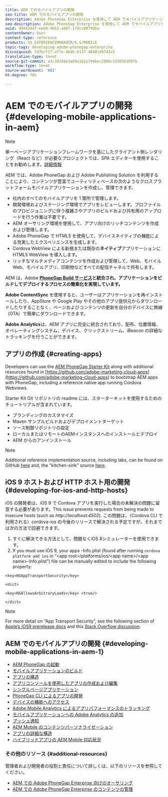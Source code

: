 ```yaml
---
title: AEM でのモバイルアプリの開発
seo-title: AEM でのモバイルアプリの開発
description: Adobe PhoneGap Enterprise を使用して AEM でモバイルアプリケーションの開発を開始するには、このページの説明に従います。
seo-description: Adobe PhoneGap Enterprise を使用して AEM でモバイルアプリケーションの開発を開始するには、このページの説明に従います。
uuid: d8442447-ee04-4bb2-a0d7-17dcc8979dba
contentOwner: User
content-type: reference
products: SG_EXPERIENCEMANAGER/6.5/MOBILE
topic-tags: developing-adobe-phonegap-enterprise
discoiquuid: fd7bcf17-af7e-4bd6-8137-48401d9743c5
translation-type: tm+mt
source-git-commit: a3c303d4e3a85e1b2e794bec2006c335056309fb
workflow-type: tm+mt
source-wordcount: '602'
ht-degree: 76%

---
```



# AEM でのモバイルアプリの開発 {#developing-mobile-applications-in-aem}

>[!NOTE]
>
>単一ページアプリケーションフレームワークを基にしたクライアント側レンダリング（React など）が必要なプロジェクトでは、SPA エディターを使用することをお勧めします。[詳細情報](/help/sites-developing/spa-overview.md)

AEM では、Adobe PhoneGap および Adobe Publishing Solution を利用することにより、コンテンツが豊富でユーティリティベースの次のようなクロスプラットフォームモバイルアプリケーションを作成し、管理できます。

* 社内のすべてのモバイルアプリを 1 箇所で管理します。
* 開発環境およびステージング環境でアプリをレビューします。プロファイルのプロビジョニングに伴う複雑さやアプリのビルドおよび共有用のアップロードを行う作業は不要です。
* AEM オーサリング環境を使用して、アプリ向けのリッチコンテンツを作成および管理します。
* Adobe PhoneGap で HTML5 を使用して、デバイスネイティブの機能による充実したエクスペリエンスを生成します。
* Cordova WebView による新規または既存の&#x200B;**ネイティブ**&#x200B;アプリケーションに HTML5 WebView を導入します。
* リッチなマルチメディアコンテンツを作成および管理して、Web、モバイル Web、モバイルアプリ、印刷物などすべての配信チャネルで共有します。

AEM は、Adobe **[PhoneGap Build サービス](https://build.phonegap.com/)と統合され、アプリケーションをビルドしてデプロイするプロセスの簡素化を実現しています。**

**Adobe ContentSync** を使用すると、ユーザーはアプリケーションを再インストールしたり、AppStore や Google Play やその他のアプリ提供元からダウンロードしたりすることなく、ページおよびコンテンツの更新を自分のデバイスに無線（OTA）で簡単にダウンロードできます。

**Adobe Analytics**&#x200B;は、AEM アプリに完全に統合されており、配布、位置情報、オペレーティングシステム、デバイス、クリックストリーム、iBeacon の詳細なトラッキングを行うことができます。

## アプリの作成 {#creating-apps}

Developers can use the [AEM PhoneGap Starter Kit](https://github.com/Adobe-Marketing-Cloud/aem-phonegap-starter-kit) along with additional resources found in [https://github.com/adobe-marketing-cloud-apps](https://github.com/adobe-marketing-cloud-apps) to bootstrap AEM apps with PhoneGap, including a reference native app running Cordova Webviews.

Starter Kit Git リポジトリの readme には、スターターキットを使用するためのチュートリアルが含まれています。

* ブランディングのカスタマイズ
* Maven サンプルビルドおよびデプロイメントターゲット
* ソース制御リポジトリの設定
* ローカルまたはリモートのAEMインスタンスへのインストールとデプロイ
* AEM からのアンインストール

>[!NOTE]
>
>Additional reference implementation source, including labs, can be found on GitHub [here](https://github.com/adobe-marketing-cloud-apps) and, the &quot;kitchen-sink&quot; source [here](https://github.com/blefebvre/aem-phonegap-kitchen-sink).

## iOS 9 ホストおよび HTTP ホスト用の開発 {#developing-for-ios-and-http-hosts}

iOS の開発者は、iOS 9 で Cordova アプリを実行した場合の未解決の問題に留意する必要があります。This issue prevents requests from being made to insecure hosts (such as *http://localhost:4502*). この問題は、（Cordova CLI で利用される）cordova-ios の今後のリリースで解決される予定ですが、それまでは次の方法で回避できます。

1. すぐに解決できる方法として、問題なくiOS 8シミュレーターを使用できます。
1. If you must use iOS 9, your apps -Info.plist (found after running `cordova platform add ios` in “&lt;app root>/platforms/ios/&lt;app name>/&lt;app name>-Info.plist”) file can be manually edited to include the following property:

```
<key>NSAppTransportSecurity</key>

<dict>

<key>NSAllowsArbitraryLoads</key> <true/>

</dict>
```

>[!NOTE]
>
>For more detail on “App Transport Security”, see the following section of [Apple’s iOS9 prerelease docs](https://developer.apple.com/library/prerelease/ios/releasenotes/General/WhatsNewIniOS/Articles/iOS9.html#//apple_ref/doc/uid/TP40016198-SW14) and this [Stack Overflow discussion](https://stackoverflow.com/questions/30751053/ios9-ats-what-about-html5-based-apps/).

## AEM でのモバイルアプリの開発 {#developing-mobile-applications-in-aem-1}

* [AEM PhoneGap の起動](/help/mobile/starting-aem-phonegap-app.md)
* [モバイルアプリケーションのビルド](/help/mobile/building-app-mobile-phonegap.md)
* [アプリの構造](/help/mobile/phonegap-structure-an-app.md)
* [アプリコンソールを使用したアプリの作成および編集](/help/mobile/phonegap-apps-console.md)
* [シングルページアプリケーション](/help/mobile/phonegap-single-page-applications.md)
* [PhoneGap CLI によるアプリの開発](/help/mobile/phonegap-apps-pg-cli.md)
* [デバイスの機能へのアクセス](/help/mobile/phonegap-access-device-features.md)
* [Adobe Mobile Analytics によるアプリパフォーマンスのトラッキング](/help/mobile/phonegap-intro-to-app-analytics.md)
* [モバイルアプリケーションへの Adobe Analytics の追加](/help/mobile/phonegap-add-analytics-to-apps.md)
* [プッシュ通知](/help/mobile/phonegap-push-notifications.md)
* [AEM Mobile のコンテンツパーソナライゼーション](/help/mobile/phonegap-aem-mobile-content-personalization.md)
* [アプリの詳細な構造](/help/mobile/phonegap-apps-arch.md)
* [ハイブリッドアプリの AEM Mobile 対応状況](/help/mobile/phonegap-adding-content-to-imported-app.md)

### その他のリソース {#additional-resources}

管理者および開発者の役割と責任について詳しくは、以下のリソースを参照してください。

* [AEM での Adobe PhoneGap Enterprise 向けのオーサリング](/help/mobile/phonegap.md)
* [AEM での Adobe PhoneGap Enterprise のコンテンツの管理](/help/mobile/administer-phonegap.md)
